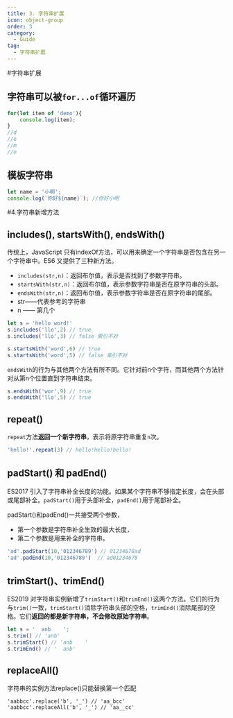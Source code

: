 ```yaml
---
title: 3. 字符串扩展
icon: object-group
order: 3
category:
  - Guide
tag:
  - 字符串扩展
---
```



#字符串扩展
## 字符串可以被`for...of`循环遍历
```js
for(let item of 'demo'){
    console.log(item);
}
//d
//e
//m
//o
```

## 模板字符串
```js
let name = '小明';
console.log(`你好${name}`); //你好小明
```

#4.字符串新增方法

<!-- 只能常用的和比较常问的 -->
## includes(), startsWith(), endsWith()
传统上，JavaScript 只有indexOf方法，可以用来确定一个字符串是否包含在另一个字符串中。ES6 又提供了三种新方法。

- `includes(str,n)`：返回布尔值，表示是否找到了参数字符串。
- `startsWith(str,n)`：返回布尔值，表示参数字符串是否在原字符串的头部。
- `endsWith(str,n)`：返回布尔值，表示参数字符串是否在原字符串的尾部。
- str——代表参考的字符串
- n —— 第几个

```js
let s = 'hello word!'
s.includes('llo',2) // true
s.includes('llo',3) // false 索引不对

s.startsWith('word',6) // true
s.startsWith('word',5) // false 索引不对
```
`endsWith`的行为与其他两个方法有所不同。它针对前n个字符，而其他两个方法针对从第n个位置直到字符串结束。
```js
s.endsWith('wor',9) // true
s.endsWith('llo',5) // true
```

## repeat() 
`repeat`方法**返回一个新字符串**，表示将原字符串重复`n`次。
```js
'hello!'.repeat(3) // hello!hello!hello!
```

## padStart() 和 padEnd()
ES2017 引入了字符串补全长度的功能。如果某个字符串不够指定长度，会在头部或尾部补全。`padStart()`用于头部补全，`padEnd()`用于尾部补全。

padStart()和padEnd()一共接受两个参数，
- 第一个参数是字符串补全生效的最大长度，
- 第二个参数是用来补全的字符串。
```js
'ad'.padStart(10,'012346789') // 01234678ad
'ad'.padEnd(10,'012346789')  // ad01234678

```

## trimStart()、trimEnd()
ES2019 对字符串实例新增了`trimStart()`和`trimEnd()`这两个方法。它们的行为与`trim()`一致，`trimStart()`消除字符串头部的空格，`trimEnd()`消除尾部的空格。它们**返回的都是新字符串，不会修改原始字符串**。
```js
let s = '  anb    ';
s.trim() // 'anb'
s.trimStart() // 'anb    '
s.trimEnd() // '  anb'
```

## replaceAll()
字符串的实例方法replace()只能替换第一个匹配 
```JS
'aabbcc'.replace('b', '_') // 'aa_bcc'
'aabbcc'.replaceAll('b', '_') // 'aa__cc'
```